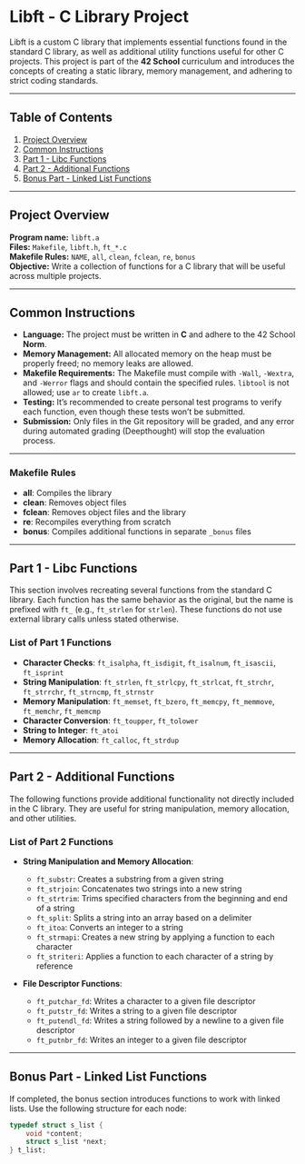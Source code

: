 # Libft - C Library Project

Libft is a custom C library that implements essential functions found in the standard C library, as well as additional utility functions useful for other C projects. This project is part of the **42 School** curriculum and introduces the concepts of creating a static library, memory management, and adhering to strict coding standards.

---

## Table of Contents
1. [Project Overview](#project-overview)
2. [Common Instructions](#common-instructions)
3. [Part 1 - Libc Functions](#part-1---libc-functions)
4. [Part 2 - Additional Functions](#part-2---additional-functions)
5. [Bonus Part - Linked List Functions](#bonus-part---linked-list-functions)

---

## Project Overview

**Program name:** `libft.a`  
**Files:** `Makefile`, `libft.h`, `ft_*.c`  
**Makefile Rules:** `NAME`, `all`, `clean`, `fclean`, `re`, `bonus`  
**Objective:** Write a collection of functions for a C library that will be useful across multiple projects.

---

## Common Instructions

- **Language:** The project must be written in **C** and adhere to the 42 School **Norm**.
- **Memory Management:** All allocated memory on the heap must be properly freed; no memory leaks are allowed.
- **Makefile Requirements:** The Makefile must compile with `-Wall`, `-Wextra`, and `-Werror` flags and should contain the specified rules. `libtool` is not allowed; use `ar` to create `libft.a`.
- **Testing:** It’s recommended to create personal test programs to verify each function, even though these tests won’t be submitted.
- **Submission:** Only files in the Git repository will be graded, and any error during automated grading (Deepthought) will stop the evaluation process.

---

### Makefile Rules
- **all**: Compiles the library
- **clean**: Removes object files
- **fclean**: Removes object files and the library
- **re**: Recompiles everything from scratch
- **bonus**: Compiles additional functions in separate `_bonus` files

---

## Part 1 - Libc Functions

This section involves recreating several functions from the standard C library. Each function has the same behavior as the original, but the name is prefixed with `ft_` (e.g., `ft_strlen` for `strlen`). These functions do not use external library calls unless stated otherwise.

### List of Part 1 Functions

- **Character Checks**: `ft_isalpha`, `ft_isdigit`, `ft_isalnum`, `ft_isascii`, `ft_isprint`
- **String Manipulation**: `ft_strlen`, `ft_strlcpy`, `ft_strlcat`, `ft_strchr`, `ft_strrchr`, `ft_strncmp`, `ft_strnstr`
- **Memory Manipulation**: `ft_memset`, `ft_bzero`, `ft_memcpy`, `ft_memmove`, `ft_memchr`, `ft_memcmp`
- **Character Conversion**: `ft_toupper`, `ft_tolower`
- **String to Integer**: `ft_atoi`
- **Memory Allocation**: `ft_calloc`, `ft_strdup`

---

## Part 2 - Additional Functions

The following functions provide additional functionality not directly included in the C library. They are useful for string manipulation, memory allocation, and other utilities.

### List of Part 2 Functions

- **String Manipulation and Memory Allocation**:
  - `ft_substr`: Creates a substring from a given string
  - `ft_strjoin`: Concatenates two strings into a new string
  - `ft_strtrim`: Trims specified characters from the beginning and end of a string
  - `ft_split`: Splits a string into an array based on a delimiter
  - `ft_itoa`: Converts an integer to a string
  - `ft_strmapi`: Creates a new string by applying a function to each character
  - `ft_striteri`: Applies a function to each character of a string by reference

- **File Descriptor Functions**:
  - `ft_putchar_fd`: Writes a character to a given file descriptor
  - `ft_putstr_fd`: Writes a string to a given file descriptor
  - `ft_putendl_fd`: Writes a string followed by a newline to a given file descriptor
  - `ft_putnbr_fd`: Writes an integer to a given file descriptor

---

## Bonus Part - Linked List Functions

If completed, the bonus section introduces functions to work with linked lists. Use the following structure for each node:

```c
typedef struct s_list {
    void *content;
    struct s_list *next;
} t_list;


